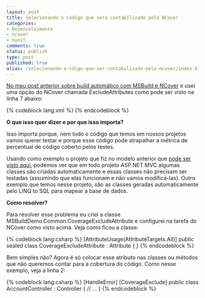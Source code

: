 ```yaml
---
layout: post
title: Selecionando o código que será contabilizado pelo NCover
categories:
- Desenvolvimento
- ncover
- nunit
comments: true
status: publish
type: post
published: true
alias: /selecionando-o-cdigo-que-ser-contabilizado-pelo-ncover/index.html
---
```

<a href="/blog/2010/06/14/builds-automticos-com-msbuild-nunit-e-ncover/">No meu post anterior sobre build automático com MSBuild e NCover</a> e usei uma opção do NCover chamada ExcludeAttributes como pode ser visto na linha 7 abaixo:

{% codeblock lang:xml %}
<ncover ToolPath="$(CaminhoNCover)"
    CommandLineExe="$(ComandoNUnit)"
    CommandLineArgs="$(TestFolder)bin$(Configuration)UnitTests.dll"
    WorkingDirectory="$(TestFolder)bin$(Configuration)"
    CoverageFile="$(ResultsFolder)$(ArquivoNCover)"
    LogFile="$(ArquivoLogNCover)"
    ExcludeAttributes="MSBuildDemo.Common.CoverageExcludeAttribute"
    AssemblyList="@(CodeProjects->'%(FileName)')" >
{% endcodeblock %}

**O que isso quer dizer e por que isso importa?**

Isso importa porque, nem todo o código que temos em nossos projetos vamos querer testar e porque esse código pode atrapalhar a métrica de percentual de código coberto pelos testes.

Usando como exemplo o projeto que fiz no modelo anterior que <a href="https://github.com/vintem/MSBuildDemo" target="_blank">pode ser visto aqui</a>, podemos ver que em todo projeto ASP.NET MVC algumas classes são criadas automaticamente e essas classes não precisam ser testadas (assumindo que elas funcionam e não vamos modificá-las). Outro exemplo que temos nesse projeto, são as classes geradas automaticamente pelo LINQ to SQL para mapear a base de dados.

**Como resolver?**

Para resolver esse problema eu criei a classe MSBuildDemo.Common.CoverageExcludeAttribute e configurei na tarefa do NCover como visto acima. Veja como ficou a classe:

{% codeblock lang:csharp %}
[AttributeUsage(AttributeTargets.All)]
public sealed class CoverageExcludeAttribute : Attribute
{
}
{% endcodeblock %}

Bem simples não? Agora é só colocar esse atributo nas classes ou métodos que não queremos contar para a cobertura do código. Como nesse exemplo, veja a linha 2:

{% codeblock lang:csharp %}
[HandleError]
[CoverageExclude]
public class AccountController : Controller
{
    // ...
}
{% endcodeblock %}
